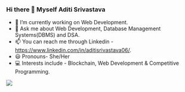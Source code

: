 ### Hi there 👋 Myself Aditi Srivastava

- 🌱 I’m currently working on Web Development.
- 💬 Ask me about Web Development, Database Management Systems(DBMS) and DSA.
- 📫 You can reach me through Linkedin - https://www.linkedin.com/in/aditisrivastava06/.
- 😃 Pronouns- She/Her
- 💻 Interests include - Blockchain, Web Development & Competitive Programming.



<img src="https://github-readme-stats.vercel.app/api?username=Aditi0612&&show_icons=true&title_color=ffffff&icon_color=bb2acf&text_color=daf7dc&bg_color=151515">
